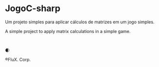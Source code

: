 # JogoC-sharp

Um projeto simples para aplicar cálculos de matrizes em um jogo simples.


A simple project to apply matrix calculations in a simple game. 

<br>

:waxing_crescent_moon:

®FluX. Corp.
